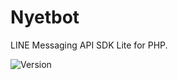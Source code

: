 # Nyetbot
LINE Messaging API SDK Lite for PHP.

![Version](https://img.shields.io/badge/version-0.0.1-brightgreen.svg)